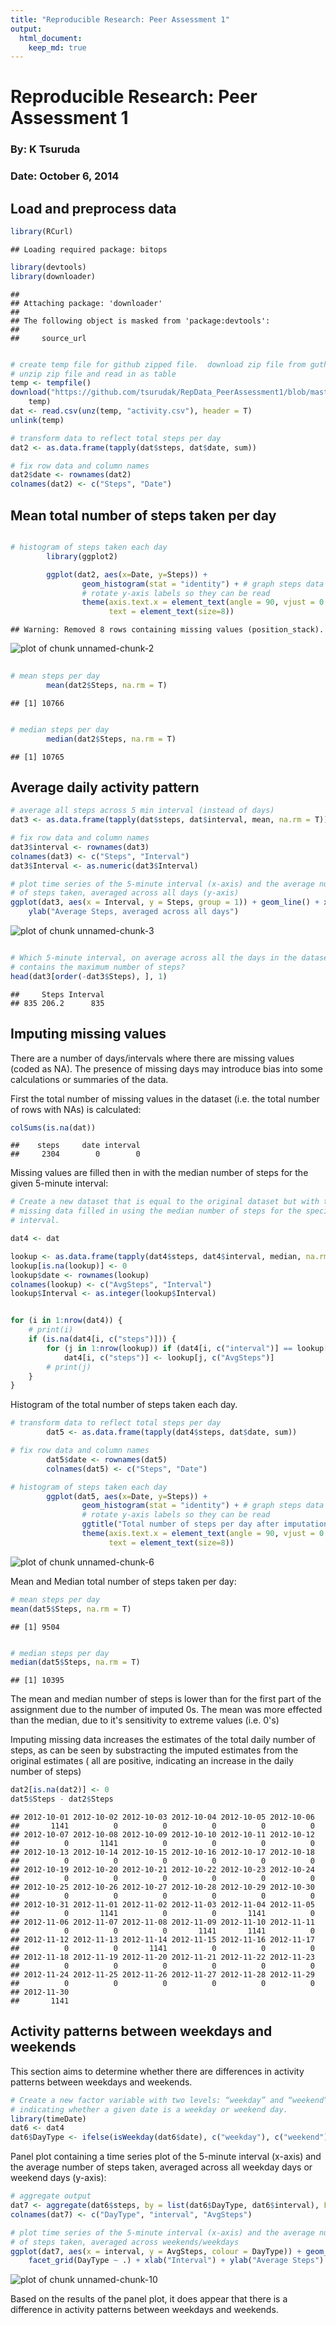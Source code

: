 ```yaml
---
title: "Reproducible Research: Peer Assessment 1"
output: 
  html_document:
    keep_md: true
---
```

# Reproducible Research: Peer Assessment 1
### By: K Tsuruda
### Date: October 6, 2014


## Load and preprocess data

```r
library(RCurl)
```

```
## Loading required package: bitops
```

```r
library(devtools)
library(downloader)
```

```
## 
## Attaching package: 'downloader'
## 
## The following object is masked from 'package:devtools':
## 
##     source_url
```

```r

# create temp file for github zipped file.  download zip file from guthub
# unzip zip file and read in as table
temp <- tempfile()
download("https://github.com/tsurudak/RepData_PeerAssessment1/blob/master/activity.zip?raw=true", 
    temp)
dat <- read.csv(unz(temp, "activity.csv"), header = T)
unlink(temp)

# transform data to reflect total steps per day
dat2 <- as.data.frame(tapply(dat$steps, dat$date, sum))

# fix row data and column names
dat2$date <- rownames(dat2)
colnames(dat2) <- c("Steps", "Date")
```



## Mean total number of steps taken per day

```r

# histogram of steps taken each day
        library(ggplot2)

        ggplot(dat2, aes(x=Date, y=Steps)) + 
                geom_histogram(stat = "identity") + # graph steps data
                # rotate y-axis labels so they can be read
                theme(axis.text.x = element_text(angle = 90, vjust = 0.5, hjust=1),
                      text = element_text(size=8))
```

```
## Warning: Removed 8 rows containing missing values (position_stack).
```

![plot of chunk unnamed-chunk-2](figure/unnamed-chunk-2.png) 

```r
        
# mean steps per day
        mean(dat2$Steps, na.rm = T)
```

```
## [1] 10766
```

```r

# median steps per day
        median(dat2$Steps, na.rm = T)
```

```
## [1] 10765
```



## Average daily activity pattern

```r
# average all steps across 5 min interval (instead of days)
dat3 <- as.data.frame(tapply(dat$steps, dat$interval, mean, na.rm = T))

# fix row data and column names
dat3$interval <- rownames(dat3)
colnames(dat3) <- c("Steps", "Interval")
dat3$Interval <- as.numeric(dat3$Interval)

# plot time series of the 5-minute interval (x-axis) and the average number
# of steps taken, averaged across all days (y-axis)
ggplot(dat3, aes(x = Interval, y = Steps, group = 1)) + geom_line() + xlab("Interval") + 
    ylab("Average Steps, averaged across all days")
```

![plot of chunk unnamed-chunk-3](figure/unnamed-chunk-3.png) 

```r

# Which 5-minute interval, on average across all the days in the dataset,
# contains the maximum number of steps?
head(dat3[order(-dat3$Steps), ], 1)
```

```
##     Steps Interval
## 835 206.2      835
```



## Imputing missing values
There are a number of days/intervals where there are missing values (coded as NA). 
The presence of missing days may introduce bias into some calculations or 
summaries of the data.

First the total number of missing values in the dataset (i.e. the total number of rows 
with NAs) is calculated:

```r
colSums(is.na(dat))
```

```
##    steps     date interval 
##     2304        0        0
```


Missing values are filled then in with the median number of steps for the given 
5-minute interval:

```r
# Create a new dataset that is equal to the original dataset but with the
# missing data filled in using the median number of steps for the specified
# interval.

dat4 <- dat

lookup <- as.data.frame(tapply(dat4$steps, dat4$interval, median, na.rm = T))
lookup[is.na(lookup)] <- 0
lookup$date <- rownames(lookup)
colnames(lookup) <- c("AvgSteps", "Interval")
lookup$Interval <- as.integer(lookup$Interval)


for (i in 1:nrow(dat4)) {
    # print(i)
    if (is.na(dat4[i, c("steps")])) {
        for (j in 1:nrow(lookup)) if (dat4[i, c("interval")] == lookup[j, c("Interval")]) 
            dat4[i, c("steps")] <- lookup[j, c("AvgSteps")]
        # print(j)
    }
}
```



Histogram of the total number of steps taken each day.

```r
# transform data to reflect total steps per day
        dat5 <- as.data.frame(tapply(dat4$steps, dat$date, sum))

# fix row data and column names
        dat5$date <- rownames(dat5)
        colnames(dat5) <- c("Steps", "Date")

# histogram of steps taken each day
        ggplot(dat5, aes(x=Date, y=Steps)) + 
                geom_histogram(stat = "identity") + # graph steps data
                # rotate y-axis labels so they can be read
                ggtitle("Total number of steps per day after imputation") +
                theme(axis.text.x = element_text(angle = 90, vjust = 0.5, hjust=1),
                      text = element_text(size=8))
```

![plot of chunk unnamed-chunk-6](figure/unnamed-chunk-6.png) 


Mean and Median total number of steps taken per day:

```r
# mean steps per day
mean(dat5$Steps, na.rm = T)
```

```
## [1] 9504
```

```r

# median steps per day
median(dat5$Steps, na.rm = T)
```

```
## [1] 10395
```

The mean and median number of steps is lower than for the first part of the
assignment due to the number of imputed 0s. The mean was more effected than the
median, due to it's sensitivity to extreme values (i.e. 0's)

Imputing missing data increases the estimates of the total daily number of steps,
as can be seen by substracting the imputed estimates from the original estimates (
all are positive, indicating an increase in the daily number of steps)

```r
dat2[is.na(dat2)] <- 0
dat5$Steps - dat2$Steps
```

```
## 2012-10-01 2012-10-02 2012-10-03 2012-10-04 2012-10-05 2012-10-06 
##       1141          0          0          0          0          0 
## 2012-10-07 2012-10-08 2012-10-09 2012-10-10 2012-10-11 2012-10-12 
##          0       1141          0          0          0          0 
## 2012-10-13 2012-10-14 2012-10-15 2012-10-16 2012-10-17 2012-10-18 
##          0          0          0          0          0          0 
## 2012-10-19 2012-10-20 2012-10-21 2012-10-22 2012-10-23 2012-10-24 
##          0          0          0          0          0          0 
## 2012-10-25 2012-10-26 2012-10-27 2012-10-28 2012-10-29 2012-10-30 
##          0          0          0          0          0          0 
## 2012-10-31 2012-11-01 2012-11-02 2012-11-03 2012-11-04 2012-11-05 
##          0       1141          0          0       1141          0 
## 2012-11-06 2012-11-07 2012-11-08 2012-11-09 2012-11-10 2012-11-11 
##          0          0          0       1141       1141          0 
## 2012-11-12 2012-11-13 2012-11-14 2012-11-15 2012-11-16 2012-11-17 
##          0          0       1141          0          0          0 
## 2012-11-18 2012-11-19 2012-11-20 2012-11-21 2012-11-22 2012-11-23 
##          0          0          0          0          0          0 
## 2012-11-24 2012-11-25 2012-11-26 2012-11-27 2012-11-28 2012-11-29 
##          0          0          0          0          0          0 
## 2012-11-30 
##       1141
```



## Activity patterns between weekdays and weekends
This section aims to determine whether there are differences in activity 
patterns between weekdays and weekends.

```r
# Create a new factor variable with two levels: “weekday” and “weekend”,
# indicating whether a given date is a weekday or weekend day.
library(timeDate)
dat6 <- dat4
dat6$DayType <- ifelse(isWeekday(dat6$date), c("weekday"), c("weekend"))
```


Panel plot containing a time series plot of the 5-minute interval 
(x-axis) and the average number of steps taken,
averaged across all weekday days or weekend days (y-axis):

```r
# aggregate output
dat7 <- aggregate(dat6$steps, by = list(dat6$DayType, dat6$interval), FUN = mean)
colnames(dat7) <- c("DayType", "interval", "AvgSteps")

# plot time series of the 5-minute interval (x-axis) and the average number
# of steps taken, averaged across weekends/weekdays
ggplot(dat7, aes(x = interval, y = AvgSteps, colour = DayType)) + geom_line() + 
    facet_grid(DayType ~ .) + xlab("Interval") + ylab("Average Steps")
```

![plot of chunk unnamed-chunk-10](figure/unnamed-chunk-10.png) 


Based on the results of the panel plot, it does appear that there is a 
difference in activity patterns between weekdays and weekends.
